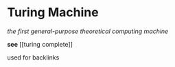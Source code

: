 # Turing Machine

_the first general-purpose theoretical computing machine_

**see** [[turing complete]]

used for backlinks
